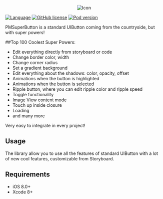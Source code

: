 <p align="center">
  <img src="https://github.com/Codeido/PMSuperButton/blob/master/docs/logo.png?raw=true" alt="Icon"/>
</p>

[![Language](https://img.shields.io/badge/Swift-3-orange.svg)]()
[![GitHub license](https://img.shields.io/cocoapods/l/PMSuperButton.svg)](https://github.com/Codeido/PMSuperButton/blob/master/LICENSE)
[![Pod version](https://img.shields.io/cocoapods/v/PMSuperButton.svg?style=flat)](https://cocoapods.org/pods/PMSuperButton)

PMSuperButton is a standard UIButton coming from the countryside, but with super powers!


##Top 100 Coolest Super Powers:

- Edit everything directly from storyboard or code
- Change border color, width
- Change corner radius
- Set a gradient background
- Edit everything about the shadows: color, opacity, offset
- Animations when the button is highlighted
- Animations when the button is selected
- Ripple button, where you can edit ripple color and ripple speed
- Toggle functionality
- Image View content mode
- Touch up inside closure
- Loading
- and many more

Very easy to integrate in every project!

## Usage
The library allow you to use all the features of standard UIButton with a lot of new cool features, customizable from Storyboard.


## Requirements

- iOS 8.0+
- Xcode 8+

